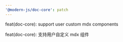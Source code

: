 ```yaml
---
'@modern-js/doc-core': patch
---
```


feat(doc-core): support user custom mdx components

feat(doc-core): 支持用户自定义 mdx 组件
